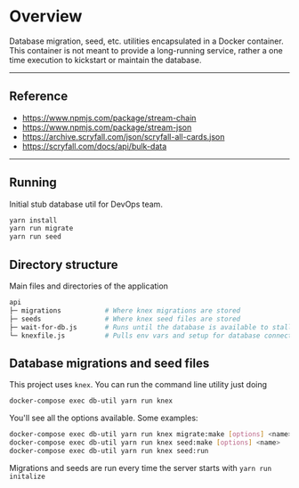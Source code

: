 # Overview

Database migration, seed, etc. utilities encapsulated in a Docker container. This container is not
meant to provide a long-running service, rather a one time execution to kickstart or maintain the database.

---

## Reference

- https://www.npmjs.com/package/stream-chain
- https://www.npmjs.com/package/stream-json
- https://archive.scryfall.com/json/scryfall-all-cards.json
- https://scryfall.com/docs/api/bulk-data

---

## Running

Initial stub database util for DevOps team.

```bash
yarn install
yarn run migrate
yarn run seed
```

## Directory structure

Main files and directories of the application

```bash
api
├─ migrations           # Where knex migrations are stored
├─ seeds                # Where knex seed files are stored
├─ wait-for-db.js       # Runs until the database is available to stall the setup scripts
└─ knexfile.js          # Pulls env vars and setup for database connection

```

## Database migrations and seed files

This project uses `knex`. You can run the command line utility just doing

```bash
docker-compose exec db-util yarn run knex
```

You'll see all the options available. Some examples:

```bash
docker-compose exec db-util yarn run knex migrate:make [options] <name>          Create a named migration file.
docker-compose exec db-util yarn run knex seed:make [options] <name>             Create a named seed file.
docker-compose exec db-util yarn run knex seed:run                               Run seed files.
```

Migrations and seeds are run every time the server starts with `yarn run initalize`
